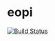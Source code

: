 # eopi

[![Build Status](https://travis-ci.org/frrad/eopi.svg?branch=master)](https://travis-ci.com/frrad/eopi)